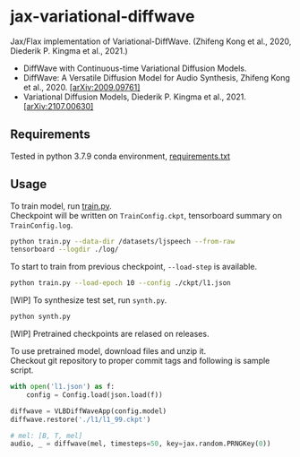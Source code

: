 # jax-variational-diffwave

Jax/Flax implementation of Variational-DiffWave. (Zhifeng Kong et al., 2020, Diederik P. Kingma et al., 2021.)

- DiffWave with Continuous-time Variational Diffusion Models.
- DiffWave: A Versatile Diffusion Model for Audio Synthesis, Zhifeng Kong et al., 2020. [[arXiv:2009.09761]](https://arxiv.org/abs/2009.09761)
- Variational Diffusion Models, Diederik P. Kingma et al., 2021. [[arXiv:2107.00630]](https://arxiv.org/abs/2107.00630)


## Requirements

Tested in python 3.7.9 conda environment, [requirements.txt](./requirements.txt)

## Usage

To train model, run [train.py](./train.py). \
Checkpoint will be written on `TrainConfig.ckpt`, tensorboard summary on `TrainConfig.log`.

```sh
python train.py --data-dir /datasets/ljspeech --from-raw
tensorboard --logdir ./log/
```

To start to train from previous checkpoint, `--load-step` is available.

```sh
python train.py --load-epoch 10 --config ./ckpt/l1.json
```

[WIP] To synthesize test set, run `synth.py`.

```sh
python synth.py
```

[WIP] Pretrained checkpoints are relased on releases.

To use pretrained model, download files and unzip it. \
Checkout git repository to proper commit tags and following is sample script.

```python
with open('l1.json') as f:
    config = Config.load(json.load(f))

diffwave = VLBDiffWaveApp(config.model)
diffwave.restore('./l1/l1_99.ckpt')

# mel: [B, T, mel]
audio, _ = diffwave(mel, timesteps=50, key=jax.random.PRNGKey(0))
```
